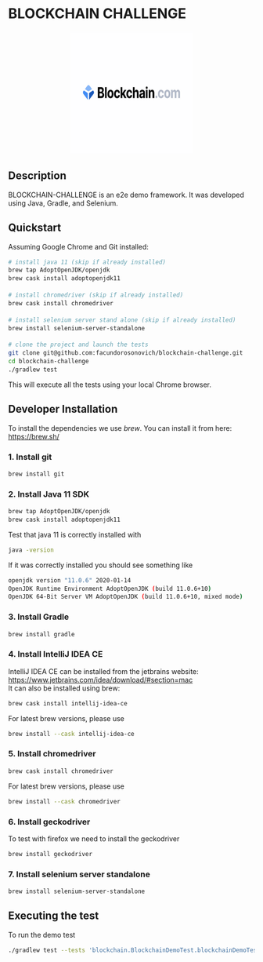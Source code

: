 # BLOCKCHAIN CHALLENGE

<p align="center">
  <img src="images/logo.jpg" width="250" height="250"/>
</p>

## Description

BLOCKCHAIN-CHALLENGE is an e2e demo framework. It was developed using Java, Gradle, and Selenium.

## Quickstart

Assuming Google Chrome and Git installed:

```bash
# install java 11 (skip if already installed)
brew tap AdoptOpenJDK/openjdk
brew cask install adoptopenjdk11

# install chromedriver (skip if already installed)
brew cask install chromedriver

# install selenium server stand alone (skip if already installed)
brew install selenium-server-standalone

# clone the project and launch the tests
git clone git@github.com:facundorosonovich/blockchain-challenge.git
cd blockchain-challenge
./gradlew test 
```

This will execute all the tests using your local Chrome browser.


## Developer Installation

To install the dependencies we use *brew*. You can install it from here: <https://brew.sh/>

### 1. Install git

```bash
brew install git
```

### 2. Install Java 11 SDK

```bash
brew tap AdoptOpenJDK/openjdk
brew cask install adoptopenjdk11
```

Test that java 11 is correctly installed with

```bash
java -version
```

If it was correctly installed you should see something like

 ```bash
openjdk version "11.0.6" 2020-01-14
OpenJDK Runtime Environment AdoptOpenJDK (build 11.0.6+10)
OpenJDK 64-Bit Server VM AdoptOpenJDK (build 11.0.6+10, mixed mode)
```

### 3. Install Gradle

```bash
brew install gradle
```

### 4. Install IntelliJ IDEA CE

IntelliJ IDEA CE can be installed from the jetbrains website: <https://www.jetbrains.com/idea/download/#section=mac>  
It can also be installed using brew:

```bash
brew cask install intellij-idea-ce
```

For latest brew versions, please use

```bash
brew install --cask intellij-idea-ce
```

### 5. Install chromedriver

```bash
brew cask install chromedriver
```

For latest brew versions, please use

```bash
brew install --cask chromedriver
```

### 6. Install geckodriver

To test with firefox we need to install the geckodriver

```bash
brew install geckodriver
```

### 7. Install selenium server standalone

```bash
brew install selenium-server-standalone
```

## Executing the test
To run the demo test
```bash
./gradlew test --tests 'blockchain.BlockchainDemoTest.blockchainDemoTest'
```



